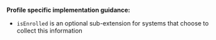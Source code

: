 **Profile specific implementation guidance:**

* `isEnrolled` is an optional sub-extension for systems that choose to collect this information
